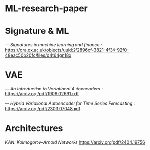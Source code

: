 # ML-research-paper

# Signature & ML

-- *Signatures in machine learning and finance :* https://ora.ox.ac.uk/objects/uuid:2f2896cf-3821-4f34-92f0-48eac50b20fc/files/d4t64gn18x

# VAE

-- *An Introduction to Variational Autoencoders :* https://arxiv.org/pdf/1906.02691.pdf

-- *Hybrid Variational Autoencoder for Time Series Forecasting :* https://arxiv.org/pdf/2303.07048.pdf

# Architectures

*KAN: Kolmogorov–Arnold Networks* https://arxiv.org/pdf/2404.19756
